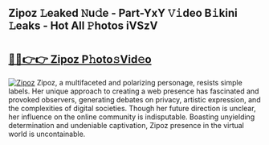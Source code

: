 ## Zipoz 𝙻eaked 𝙽u𝚍e - Part-YxY 𝚅𝚒deo B𝚒kini 𝙻eaks - Hot All 𝙿hotos iVSzV

# <h2><a href="http://ld3lewl.urlbe.top/?page=Zipoz">🔗🔗👉👉 Zipoz P𝚑oto𝚜Vid𝚎o</a></h2>

[![Zipoz](https://i.imgur.com/eBuTRDB.gif)](http://ld3lewl.urlbe.top/?page=Zipoz)
Zipoz, a multifaceted and polarizing personage, resists simple labels. Her unique approach to creating a web presence has fascinated and provoked observers, generating debates on privacy, artistic expression, and the complexities of digital societies. Though her future direction is unclear, her influence on the online community is indisputable. Boasting unyielding determination and undeniable captivation, Zipoz presence in the virtual world is uncontainable.

